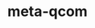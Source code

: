 ---
parent_project: meta
permalink: /engineering/projects/meta/meta-qcom/
project_link_name: meta-qcom
project_url: https://github.com/ndechesne/meta-qcom/
statsAvailable: 'true'
title: meta-qcom
---